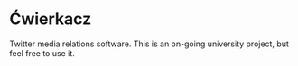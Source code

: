 ﻿Ćwierkacz
=========

Twitter media relations software. This is an on-going university project, but feel free to use it.